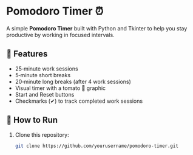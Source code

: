 # Pomodoro Timer ⏰

A simple **Pomodoro Timer** built with Python and Tkinter to help you stay productive by working in focused intervals.

## 📌 Features
- 25‑minute work sessions
- 5‑minute short breaks
- 20‑minute long breaks (after 4 work sessions)
- Visual timer with a tomato 🍅 graphic
- Start and Reset buttons
- Checkmarks (✔) to track completed work sessions



## 🚀 How to Run
1. Clone this repository:
   ```bash
   git clone https://github.com/yourusername/pomodoro-timer.git
